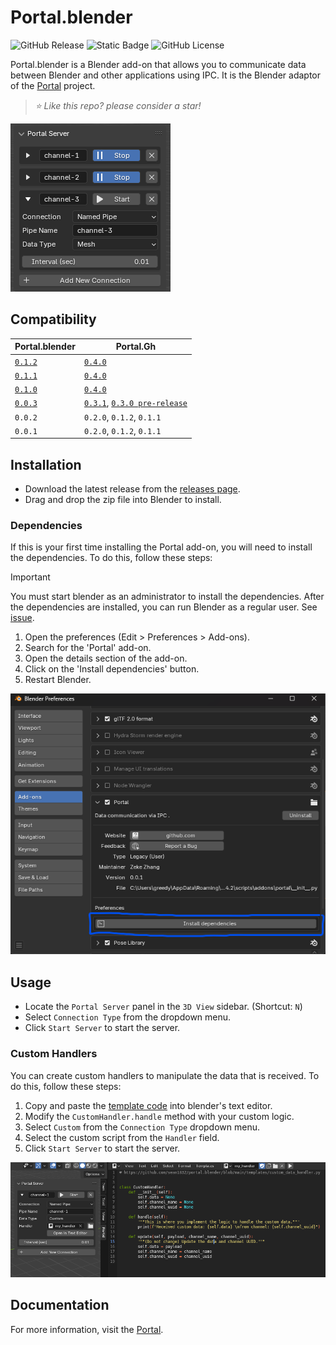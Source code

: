 # Portal.blender
![GitHub Release](https://img.shields.io/github/v/release/sean1832/portal.blender)
![Static Badge](https://img.shields.io/badge/blender-4.2.0%2B-blue)
![GitHub License](https://img.shields.io/github/license/sean1832/portal.blender)

Portal.blender is a Blender add-on that allows you to communicate data between Blender and other applications using IPC. It is the Blender adaptor of the [Portal](https://github.com/sean1832/portal) project.

> *⭐️ Like this repo? please consider a star!*

![image](/doc/images/portal-server-panel.png)

## Compatibility
| Portal.blender                                                           | Portal.Gh                                                                                                                                      |
| ------------------------------------------------------------------------ | ---------------------------------------------------------------------------------------------------------------------------------------------- |
| [`0.1.2`](https://github.com/sean1832/Portal.blender/releases/tag/0.1.2) | [`0.4.0`](https://github.com/sean1832/Portal/releases/tag/0.4.0)                                                                               |
| [`0.1.1`](https://github.com/sean1832/Portal.blender/releases/tag/0.1.1) | [`0.4.0`](https://github.com/sean1832/Portal/releases/tag/0.4.0)                                                                               |
| [`0.1.0`](https://github.com/sean1832/Portal.blender/releases/tag/0.1.0) | [`0.4.0`](https://github.com/sean1832/Portal/releases/tag/0.4.0)                                                                               |
| [`0.0.3`](https://github.com/sean1832/Portal.blender/releases/tag/0.0.3) | [`0.3.1`](https://github.com/sean1832/Portal/releases/tag/0.3.1), [`0.3.0 pre-release`](https://github.com/sean1832/Portal/releases/tag/0.3.0) |
| `0.0.2`                                                                  | `0.2.0`, `0.1.2`, `0.1.1`                                                                                                                      |
| `0.0.1`                                                                  | `0.2.0`, `0.1.2`, `0.1.1`                                                                                                                      |

## Installation
- Download the latest release from the [releases page](https://github.com/sean1832/Portal.blender/releases/latest).
- Drag and drop the zip file into Blender to install.

### Dependencies
If this is your first time installing the Portal add-on, you will need to install the dependencies. To do this, follow these steps:
> [!IMPORTANT]
> You must start blender as an administrator to install the dependencies. After the dependencies are installed, you can run Blender as a regular user. See [issue](https://github.com/sean1832/Portal.blender/issues/1).
1. Open the preferences (Edit > Preferences > Add-ons).
2. Search for the 'Portal' add-on.
3. Open the details section of the add-on.
4. Click on the 'Install dependencies' button.
5. Restart Blender.

![image](/doc/images/dependencies-installation.png)

## Usage
- Locate the `Portal Server` panel in the `3D View` sidebar. (Shortcut: `N`)
- Select `Connection Type` from the dropdown menu.
- Click `Start Server` to start the server.

### Custom Handlers
You can create custom handlers to manipulate the data that is received. To do this, follow these steps:
1. Copy and paste the [template code](/templates/custom_data_handler.py) into blender's text editor.
2. Modify the `CustomHandler.handle` method with your custom logic.
3. Select `Custom` from the `Connection Type` dropdown menu.
4. Select the custom script from the `Handler` field.
5. Click `Start Server` to start the server.

![alt text](/doc/images/custom-handler.png)

## Documentation
For more information, visit the [Portal](https://github.com/sean1832/portal).

